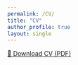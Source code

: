 ```yaml
---
permalink: /CV/
title: "CV"
author_profile: true
layout: single
---
```


<a href="/files/Yaolin_Guo_CV.pdf" class="btn" target="_blank">📄 Download CV (PDF)</a>
